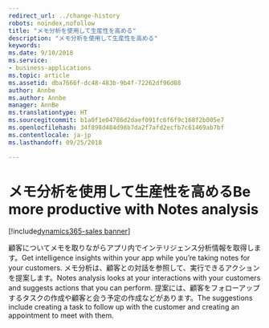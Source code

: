 ```yaml
---
redirect_url: ../change-history
robots: noindex,nofollow
title: "メモ分析を使用して生産性を高める"
description: "メモ分析を使用して生産性を高める"
keywords: 
ms.date: 9/10/2018
ms.service:
- business-applications
ms.topic: article
ms.assetid: dba7666f-dc48-483b-9b4f-72262df96d88
author: Annbe
ms.author: Annbe
manager: AnnBe
ms.translationtype: HT
ms.sourcegitcommit: b1a0f1e04786d2daef091fc6f6f9c168f2b005e7
ms.openlocfilehash: 34f898d484d98b7da2f7afd2ecfb7c61469ab7bf
ms.contentlocale: ja-jp
ms.lasthandoff: 09/25/2018

---
```


# <a name="be-more-productive-with-notes-analysis"></a><span data-ttu-id="8c2d9-103">メモ分析を使用して生産性を高める</span><span class="sxs-lookup"><span data-stu-id="8c2d9-103">Be more productive with Notes analysis</span></span>

[!include[dynamics365-sales banner](../includes/dynamics365-sales.md)]





<span data-ttu-id="8c2d9-104">顧客についてメモを取りながらアプリ内でインテリジェンス分析情報を取得します。</span><span class="sxs-lookup"><span data-stu-id="8c2d9-104">Get intelligence insights within your app while you’re taking notes for your customers.</span></span> <span data-ttu-id="8c2d9-105">メモ分析は、顧客との対話を参照して、実行できるアクションを提案します。</span><span class="sxs-lookup"><span data-stu-id="8c2d9-105">Notes analysis looks at your interactions with your customers and suggests actions that you can perform.</span></span> <span data-ttu-id="8c2d9-106">提案には、顧客をフォローアップするタスクの作成や顧客と会う予定の作成などがあります。</span><span class="sxs-lookup"><span data-stu-id="8c2d9-106">The suggestions include creating a task to follow up with the customer and creating an appointment to meet with them.</span></span>

